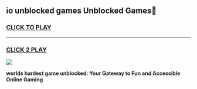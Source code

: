 
## io unblocked games Unblocked Games👋
<h3>
<a href="https://premium.freeplayer.one?title=io_unblocked_games&ref=16F">CLICK TO PLAY</a></h3>
<hr>

<h3>
<a href="https://premium.freeplayer.one?title=io_unblocked_games&ref=16F">CLICK 2 PLAY</a>
  
</h3>

<a href="https://premium.freeplayer.one?title=io_unblocked_games&ref=16F/"><img src="https://clearcache.store/games.png"></a>


**worlds hardest game unblocked: Your Gateway to Fun and Accessible Online Gaming**
